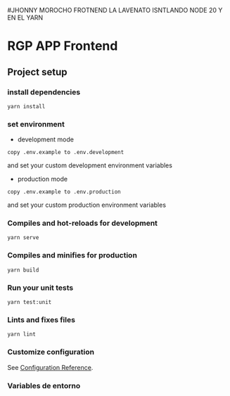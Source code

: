 
#JHONNY MOROCHO FROTNEND LA LAVENATO ISNTLANDO NODE 20 Y EN EL YARN 
# RGP APP Frontend

## Project setup

### install dependencies
```
yarn install
```

### set environment
- development mode
```
copy .env.example to .env.development
```
and set your custom development environment variables

- production mode
```
copy .env.example to .env.production
```
and set your custom production environment variables

### Compiles and hot-reloads for development
```
yarn serve
```

### Compiles and minifies for production
```
yarn build
```

### Run your unit tests
```
yarn test:unit
```

### Lints and fixes files
```
yarn lint
```

### Customize configuration
See [Configuration Reference](https://cli.vuejs.org/config/).


### Variables de entorno


